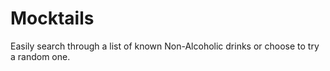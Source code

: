 # Mocktails
Easily search through a list of known Non-Alcoholic drinks or choose to try a random one.
